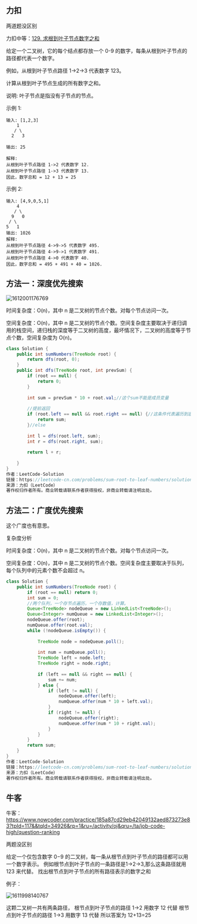 

## 力扣

两道题没区别

力扣中等：[129. 求根到叶子节点数字之和](https://leetcode-cn.com/problems/sum-root-to-leaf-numbers/)




给定一个二叉树，它的每个结点都存放一个 0-9 的数字，每条从根到叶子节点的路径都代表一个数字。

例如，从根到叶子节点路径 1->2->3 代表数字 123。

计算从根到叶子节点生成的所有数字之和。

说明: 叶子节点是指没有子节点的节点。

示例 1:

````
输入: [1,2,3]
    1
   / \
  2   3
  
输出: 25

解释:
从根到叶子节点路径 1->2 代表数字 12.
从根到叶子节点路径 1->3 代表数字 13.
因此，数字总和 = 12 + 13 = 25
````



示例 2:

````
输入: [4,9,0,5,1]
    4
   / \
  9   0
 / \
5   1
输出: 1026
解释:
从根到叶子节点路径 4->9->5 代表数字 495.
从根到叶子节点路径 4->9->1 代表数字 491.
从根到叶子节点路径 4->0 代表数字 40.
因此，数字总和 = 495 + 491 + 40 = 1026.
````





## 方法一：深度优先搜索



![1612001176769](../../../../assets/1612001176769.png)

时间复杂度：O(n)，其中 n 是二叉树的节点个数。对每个节点访问一次。

空间复杂度：O(n)，其中 n 是二叉树的节点个数。空间复杂度主要取决于递归调用的栈空间，递归栈的深度等于二叉树的高度，最坏情况下，二叉树的高度等于节点个数，空间复杂度为 O(n)。

````java
class Solution {
    public int sumNumbers(TreeNode root) {
        return dfs(root, 0);
    }
    public int dfs(TreeNode root, int prevSum) {
        if (root == null) { 
            return 0; 
        }
        
        int sum = prevSum * 10 + root.val;//这个sum不能是成员变量
        
        //提前返回
        if (root.left == null && root.right == null) {//这条件代表遍历到底了(当前节点是子节点)。
            return sum;
        }//else 
        
        int l = dfs(root.left, sum);
        int r = dfs(root.right, sum);
            
        return l + r;
        
    }
}
作者：LeetCode-Solution
链接：https://leetcode-cn.com/problems/sum-root-to-leaf-numbers/solution/qiu-gen-dao-xie-zi-jie-dian-shu-zi-zhi-he-by-leetc/
来源：力扣（LeetCode）
著作权归作者所有。商业转载请联系作者获得授权，非商业转载请注明出处。
````



## 方法二：广度优先搜索

这个广度也有意思。



复杂度分析

时间复杂度：O(n)，其中 n 是二叉树的节点个数。对每个节点访问一次。

空间复杂度：O(n)，其中 n 是二叉树的节点个数。空间复杂度主要取决于队列，每个队列中的元素个数不会超过 n。

````java
class Solution {
    public int sumNumbers(TreeNode root) {
        if (root == null) return 0;
        int sum = 0;
        //两个队列，一个存节点遍历，一个存数值，计算。
        Queue<TreeNode> nodeQueue = new LinkedList<TreeNode>();
        Queue<Integer> numQueue = new LinkedList<Integer>();
        nodeQueue.offer(root);
        numQueue.offer(root.val);
        while (!nodeQueue.isEmpty()) {
            
            TreeNode node = nodeQueue.poll();
            
            int num = numQueue.poll();
            TreeNode left = node.left;
            TreeNode right = node.right;
            
            if (left == null && right == null) {
                sum += num;
            } else {
                if (left != null) {
                    nodeQueue.offer(left);
                    numQueue.offer(num * 10 + left.val);
                }
                if (right != null) {
                    nodeQueue.offer(right);
                    numQueue.offer(num * 10 + right.val);
                }
            }
        }
        return sum;
    }
}
作者：LeetCode-Solution
链接：https://leetcode-cn.com/problems/sum-root-to-leaf-numbers/solution/qiu-gen-dao-xie-zi-jie-dian-shu-zi-zhi-he-by-leetc/
来源：力扣（LeetCode）
著作权归作者所有。商业转载请联系作者获得授权，非商业转载请注明出处。
````

## 牛客

牛客：https://www.nowcoder.com/practice/185a87cd29eb42049132aed873273e83?tpId=117&&tqId=34926&rp=1&ru=/activity/oj&qru=/ta/job-code-high/question-ranking



两题没区别



给定一个仅包含数字  0−9 的二叉树，每一条从根节点到叶子节点的路径都可以用一个数字表示。
例如根节点到叶子节点的一条路径是1→2→3,那么这条路径就用 123 来代替。
找出根节点到叶子节点的所有路径表示的数字之和 





例子：

![1611998140767](../../../../assets/1611998140767.png)

这颗二叉树一共有两条路径，
根节点到叶子节点的路径 1→2 用数字 12 代替
根节点到叶子节点的路径 1→3 用数字 13 代替
所以答案为 12+13=25 

